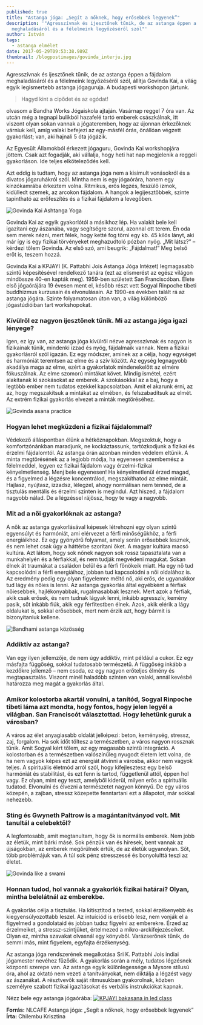 ```yaml
---
published: true
title: "Astanga jóga: „Segít a nőknek, hogy erősebbek legyenek”"
description: '"Agresszívnak és ijesztőnek tűnik, de az astanga éppen a fájdalom
  meghaladásáról és a félelmeink legyőzéséről szól"'
author: István
tags:
  - astanga elmélet
date: 2017-05-29T09:53:38.989Z
thumbnail: /blogpostimages/govinda_interju.jpg
---
```

Agresszívnak és ijesztőnek tűnik, de az astanga éppen a fájdalom meghaladásáról és a félelmeink legyőzéséről szól, állítja Govinda Kai, a világ egyik legismertebb astanga jógaguruja. A budapesti workshopon jártunk.

> Hagyd kint a cipődet és az egódat!

olvasom a Bandha Works Jógaiskola ajtaján. Vasárnap reggel 7 óra van. Az utcán még a tegnapi bulikból hazafelé tartó emberek császkálnak, itt viszont olyan sokan vannak a jógateremben, hogy az újonnan érkezőknek várniuk kell, amíg valaki befejezi az egy-másfél órás, önállóan végzett gyakorlást; van, aki hajnali 5 óta jógázik.

Az Egyesült Államokból érkezett jógaguru, Govinda Kai workshopjára jöttem. Csak azt fogadják, aki vállalja, hogy heti hat nap megjelenik a reggeli gyakorláson. Ide teljes elköteleződés kell.

Azt eddig is tudtam, hogy az astanga jóga nem a kisimult vonásokról és a divatos jógaruhákról szól. Mintha nem is egy jógaórára, hanem egy kínzókamrába érkeztem volna. Ritmikus, erős légzés, feszülő izmok, kidülledt szemek, az arcokon fájdalom. A hangok a legijesztőbbek, szinte tapintható az erőfeszítés és a fizikai fájdalom a levegőben.

![Govinda Kai Ashtanga Yoga](/blogpostimages/govinda_ashtanga.jpg)

Govinda Kai az egyik gyakorlótól a másikhoz lép. Ha valakit bele kell igazítani egy ászanába, vagy segítségre szorul, azonnal ott terem. Én oda sem merek nézni, mert félek, hogy ketté fog törni egy kb. 45 kilós lányt, aki már így is egy fizikai törvényeket meghazudtoló pózban nyög. „Mit látsz?” – kérdezi tőlem Govinda. Az első szó, ami beugrik: „Fájdalmat!” Meg belső erőt is, teszem hozzá.

Govinda Kai a KPJAYI (K. Pattabhi Jois Astanga Jóga Intézet) legmagasabb szintű képesítésével rendelkező tanára (ezt az elismerést az egész világon mindössze 40-en kapták meg). 1959-ben született San Franciscóban. Élete első jógaórájára 19 évesen ment el, később részt vett Sogyal Rinpoche tibeti buddhizmus kurzusain és elvonulásain. Az 1990-es években talált rá az astanga jógára. Szinte folyamatosan úton van, a világ különböző jógastúdióiban tart workshopokat.

### Kívülről ez nagyon ijesztőnek tűnik. Mi az astanga jóga igazi lényege?

Igen, ez így van, az astanga jóga kívülről nézve agresszívnak és nagyon is fizikainak tűnik, mindenki izzad és nyög, fájdalmaik vannak. Nem a fizikai gyakorlásról szól igazán. Ez egy módszer, aminek az a célja, hogy egységet és harmóniát teremtsen az elme és a szív között. Az egység legnagyobb akadálya maga az elme, ezért a gyakorlatok mindenekelőtt az elmére fókuszálnak. Az elme szomorú mintákat követ. Mindig ismétel, ezért alakítanak ki szokásokat az emberek. A szokásokkal az a baj, hogy a legtöbb ember nem tudatos ezekkel kapcsolatban. Amit el akarunk érni, az az, hogy megszakítsuk a mintákat az elmében, és felszabadítsuk az elmét. Az extrém fizikai gyakorlás elvezet a minták megtöréséhez.

![Govinda asana practice](/blogpostimages/govinda_asana_pratice.jpg)

### Hogyan lehet megküzdeni a fizikai fájdalommal?

Védekező álláspontban élünk a hétköznapokban. Megszoktuk, hogy a komfortzónánkban maradjunk, ne kockáztassunk, tartózkodjunk a fizikai és érzelmi fájdalomtól. Az astanga órán azonban minden védelem eltűnik. A minta megtörésének az a legjobb módja, ha egyenesen szembemész a félelmeddel, legyen ez fizikai fájdalom vagy érzelmi-fizikai kényelmetlenség. Menj bele egyenesen! Ha kényelmetlenül érzed magad, és a figyelmed a légzésre koncentrálod, megszakíthatod az elme mintáit. Hajlasz, nyújtasz, izzadsz, lélegzel, ahogy normálisan nem tennéd, de a tisztulás mentális és érzelmi szinten is megindul. Azt hiszed, a fájdalom nagyobb nálad. De a légzéssel rájössz, hogy te vagy a nagyobb.

### Mit ad a női gyakorlóknak az astanga?

A nők az astanga gyakorlásával képesek létrehozni egy olyan szintű egyensúlyt és harmóniát, ami elérvezet a férfi minőségükhöz, a férfi energiáikhoz. Ez egy gyönyörű folyamat, amely során erősebbek lesznek, és nem lehet csak úgy a háttérbe szorítani őket. A magyar kultúra macsó kultúra. Azt látom, hogy sok nőnek nagyon sok rossz tapasztalata van a munkahelyén és a férfiakkal, és nem tudják megvédeni magukat. Sokan élnek át traumákat a családon belül és a férfi főnökeik miatt. Ha egy nő tud kapcsolódni a férfi energiáihoz, jobban tud kapcsolódni a női oldalához is. Az eredmény pedig egy olyan figyelemre méltó nő, aki erős, de ugyanakkor tud lágy és nőies is lenni. Az astanga gyakorlás által egyébként a férfiak nőiesebbek, hajlékonyabbak, rugalmasabbak lesznek. Mert azok a férfiak, akik csak erősek, és nem tudnak lágyak lenni, inkább agresszív, kemény pasik, sőt inkább fiúk, akik egy férfitestben élnek. Azok, akik elérik a lágy oldalukat is, sokkal erősebbek, mert nem érzik azt, hogy bármit is bizonyítaniuk kellene.

![Bandhami astanga közösség](/blogpostimages/bandhami.jpg)

### Addiktív az astanga?

Van egy ilyen jellemzője, de nem úgy addiktív, mint például a cukor. Ez egy másfajta függőség, sokkal tudatosabb természetű. A függőség inkább a kezdőkre jellemző – nem csoda, ez egy nagyon erőteljes élmény és megtapasztalás. Viszont minél haladóbb szinten van valaki, annál kevésbé határozza meg magát a gyakorlás által.

### Amikor kolostorba akartál vonulni, a tanítód, Sogyal Rinpoche tibeti láma azt mondta, hogy fontos, hogy jelen legyél a világban. San Franciscót választottad. Hogy lehetünk guruk a városban?

A város az élet anyagiasabb oldalát jelképezi: beton, keménység, stressz, zaj, forgalom. Ha sok időt töltesz a természetben, a város nagyon rossznak tűnik. Amit Sogyal kért tőlem, az egy magasabb szintű integráció. A kolostorban és a természetben valószínűleg nyugodt életem lett volna, de ha nem vagyok képes ezt az energiát átvinni a városba, akkor nem vagyok teljes. A spirituális életmód arról szól, hogy kifejlesztesz egy belső harmóniát és stabilitást, és ezt fenn is tartod, függetlenül attól, éppen hol vagy. Ez olyan, mint egy teszt, amelyből kiderül, milyen erős a spirituális tudatod. Elvonulni és élvezni a természetet nagyon könnyű. De egy város közepén, a zajban, stressz közepette fenntartani ezt a állapotot, már sokkal nehezebb.

### Sting és Gwyneth Paltrow is a magántanítványod volt. Mit tanultál a celebektől?

A legfontosabb, amit megtanultam, hogy ők is normális emberek. Nem jobb az életük, mint bárki másé. Sok pénzük van és híresek, bent vannak az újságokban, az emberek megőrülnek értük, de az életük ugyanolyan. Sőt, több problémájuk van. A túl sok pénz stresszessé és bonyolulttá teszi az életet.

![Govinda like a swami](/blogpostimages/ashtanga_yoga.jpg)

### Honnan tudod, hol vannak a gyakorlók fizikai határai? Olyan, mintha belelátnál az emberekbe.

A gyakorlás célja a tisztulás. Ha kitisztítod a tested, sokkal érzékenyebb és kiegyensúlyozottabb leszel. Az intuíciód is erősebb lesz, nem vonják el a figyelmed a gondolataid és jobban tudsz figyelni az emberekre. Érzed az érzelmeiket, a stressz-szintjüket, értelmezed a mikro-arckifejezéseiket. Olyan ez, mintha szavakat olvasnál egy könyvből. Varázserőnek tűnik, de semmi más, mint figyelem, egyfajta érzékenység.

Az astanga jóga rendszerének megalkotása Sri K. Pattabhi Jois indiai jógamester nevéhez fűződik. A gyakorlás során a mély, tudatos légzésnek központi szerepe van. Az astanga egyik különlegessége a Mysore stílusú óra, ahol az oktató nem vezeti a tanítványokat, nem diktálja a légzést vagy az ászanákat. A résztvevők saját ritmusukban gyakorolnak, közben személyre szabott fizikai igazításokat és verbális instrukciókat kapnak. 

Nézz bele egy astanga jógaórába:
[![KPJAYI bakasana in led class](/blogpostimages/govinda_bakasana.jpeg)](https://youtu.be/hyMlySBgVE4)

**Forrás:** NLCAFE Astanga jóga: „Segít a nőknek, hogy erősebbek legyenek”
**Írta:** Chilembu Krisztina
